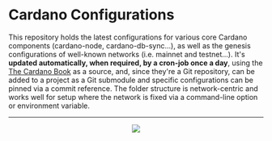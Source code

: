 # Cardano Configurations

This repository holds the latest configurations for various core Cardano components (cardano-node, cardano-db-sync...), as well as the genesis configurations of well-known networks (i.e. mainnet and testnet...). It's **updated automatically, when required, by a cron-job once a day**, using the [The Cardano Book](https://book.play.dev.cardano.org/environments.html) as a source, and, since they're a Git repository, can be added to a project as a Git submodule and specific configurations can be pinned via a commit reference. The folder structure is network-centric and works well for setup where the network is fixed via a command-line option or environment variable.

---

<p align="center">
  <a href='https://github.com/input-output-hk/cardano-configurations/actions/workflows/refresh-configurations.yaml'><img src="https://img.shields.io/github/actions/workflow/status/input-output-hk/cardano-configurations/refresh-configurations.yaml?label=CRON%20JOB&style=for-the-badge"/></a>
</p>
